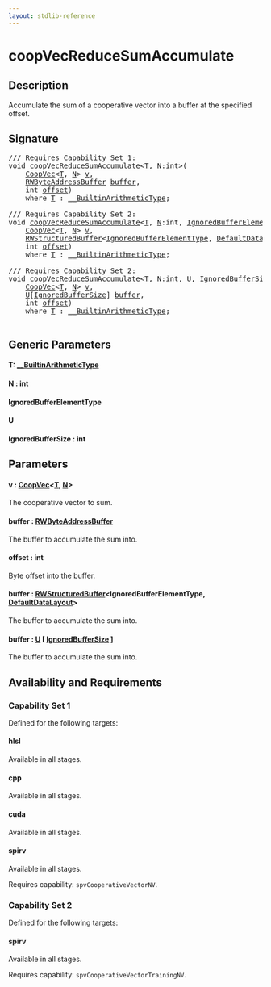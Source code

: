 ```yaml
---
layout: stdlib-reference
---
```


# coopVecReduceSumAccumulate

## Description

Accumulate the sum of a cooperative vector into a buffer at the specified offset.



## Signature 

<pre>
/// Requires Capability Set 1:
<span class="code_keyword">void</span> <a href="coopvecreducesumaccumulate-47dg.html">coopVecReduceSumAccumulate</a>&lt;<a href="coopvecreducesumaccumulate-47dg.html#typeparam-T" class="code_type">T</a>, <a href="coopvecreducesumaccumulate-47dg.html#decl-N" class="code_var">N</a>:<span class="code_keyword">int</span>&gt;(
    <a href="../types/coopvec-04/index.html" class="code_type">CoopVec</a>&lt;<a href="coopvecreducesumaccumulate-47dg.html#typeparam-T" class="code_type">T</a>, <a href="coopvecreducesumaccumulate-47dg.html#decl-N" class="code_var">N</a>&gt; <a href="coopvecreducesumaccumulate-47dg.html#decl-v" class="code_param">v</a>,
    <a href="../types/rwbyteaddressbuffer-0126d/index.html" class="code_type">RWByteAddressBuffer</a> <a href="coopvecreducesumaccumulate-47dg.html#decl-buffer" class="code_param">buffer</a>,
    <span class="code_keyword">int</span> <a href="coopvecreducesumaccumulate-47dg.html#decl-offset" class="code_param">offset</a>)
    <span class='code_keyword'>where</span> <a href="coopvecreducesumaccumulate-47dg.html#typeparam-T" class="code_type">T</a> : <a href="../interfaces/0_builtinarithmetictype-029j/index.html" class="code_type">__BuiltinArithmeticType</a>;

/// Requires Capability Set 2:
<span class="code_keyword">void</span> <a href="coopvecreducesumaccumulate-47dg.html">coopVecReduceSumAccumulate</a>&lt;<a href="coopvecreducesumaccumulate-47dg.html#typeparam-T" class="code_type">T</a>, <a href="coopvecreducesumaccumulate-47dg.html#decl-N" class="code_var">N</a>:<span class="code_keyword">int</span>, <a href="coopvecreducesumaccumulate-47dg.html#typeparam-IgnoredBufferElementType" class="code_type">IgnoredBufferElementType</a>&gt;(
    <a href="../types/coopvec-04/index.html" class="code_type">CoopVec</a>&lt;<a href="coopvecreducesumaccumulate-47dg.html#typeparam-T" class="code_type">T</a>, <a href="coopvecreducesumaccumulate-47dg.html#decl-N" class="code_var">N</a>&gt; <a href="coopvecreducesumaccumulate-47dg.html#decl-v" class="code_param">v</a>,
    <a href="../types/rwstructuredbuffer-012c/index.html" class="code_type">RWStructuredBuffer</a>&lt;<a href="coopvecreducesumaccumulate-47dg.html#typeparam-IgnoredBufferElementType" class="code_type">IgnoredBufferElementType</a>, <a href="../types/defaultdatalayout-07b/index.html" class="code_type">DefaultDataLayout</a>&gt; <a href="coopvecreducesumaccumulate-47dg.html#decl-buffer" class="code_param">buffer</a>,
    <span class="code_keyword">int</span> <a href="coopvecreducesumaccumulate-47dg.html#decl-offset" class="code_param">offset</a>)
    <span class='code_keyword'>where</span> <a href="coopvecreducesumaccumulate-47dg.html#typeparam-T" class="code_type">T</a> : <a href="../interfaces/0_builtinarithmetictype-029j/index.html" class="code_type">__BuiltinArithmeticType</a>;

/// Requires Capability Set 2:
<span class="code_keyword">void</span> <a href="coopvecreducesumaccumulate-47dg.html">coopVecReduceSumAccumulate</a>&lt;<a href="coopvecreducesumaccumulate-47dg.html#typeparam-T" class="code_type">T</a>, <a href="coopvecreducesumaccumulate-47dg.html#decl-N" class="code_var">N</a>:<span class="code_keyword">int</span>, <a href="coopvecreducesumaccumulate-47dg.html#typeparam-U" class="code_type">U</a>, <a href="coopvecreducesumaccumulate-47dg.html#decl-IgnoredBufferSize" class="code_var">IgnoredBufferSize</a>:<span class="code_keyword">int</span>&gt;(
    <a href="../types/coopvec-04/index.html" class="code_type">CoopVec</a>&lt;<a href="coopvecreducesumaccumulate-47dg.html#typeparam-T" class="code_type">T</a>, <a href="coopvecreducesumaccumulate-47dg.html#decl-N" class="code_var">N</a>&gt; <a href="coopvecreducesumaccumulate-47dg.html#decl-v" class="code_param">v</a>,
    <a href="coopvecreducesumaccumulate-47dg.html#typeparam-U" class="code_type">U</a>[<a href="coopvecreducesumaccumulate-47dg.html#decl-IgnoredBufferSize" class="code_var">IgnoredBufferSize</a>] <a href="coopvecreducesumaccumulate-47dg.html#decl-buffer" class="code_param">buffer</a>,
    <span class="code_keyword">int</span> <a href="coopvecreducesumaccumulate-47dg.html#decl-offset" class="code_param">offset</a>)
    <span class='code_keyword'>where</span> <a href="coopvecreducesumaccumulate-47dg.html#typeparam-T" class="code_type">T</a> : <a href="../interfaces/0_builtinarithmetictype-029j/index.html" class="code_type">__BuiltinArithmeticType</a>;

</pre>

## Generic Parameters

####  <a id="typeparam-T"></a>T: [\_\_BuiltinArithmeticType](../interfaces/0_builtinarithmetictype-029j/index)
####  <a id="decl-N"></a>N  : int
####  <a id="typeparam-IgnoredBufferElementType"></a>IgnoredBufferElementType
####  <a id="typeparam-U"></a>U
####  <a id="decl-IgnoredBufferSize"></a>IgnoredBufferSize  : int

## Parameters

####  <a id="decl-v"></a>v  : [CoopVec](../types/coopvec-04/index)\<[T](../types/coopvec-04/index#typeparam-T), [N](../types/coopvec-04/index#decl-N)\>
The cooperative vector to sum.

####  <a id="decl-buffer"></a>buffer  : [RWByteAddressBuffer](../types/rwbyteaddressbuffer-0126d/index)
The buffer to accumulate the sum into.

####  <a id="decl-offset"></a>offset  : int
Byte offset into the buffer.

####  <a id="decl-buffer"></a>buffer  : [RWStructuredBuffer](../types/rwstructuredbuffer-012c/index)\<IgnoredBufferElementType, [DefaultDataLayout](../types/defaultdatalayout-07b/index)\>
The buffer to accumulate the sum into.

####  <a id="decl-buffer"></a>buffer  : [U](coopvecreducesumaccumulate-47dg#typeparam-U) \[ [IgnoredBufferSize](coopvecreducesumaccumulate-47dg#decl-IgnoredBufferSize) \]
The buffer to accumulate the sum into.


## Availability and Requirements

### Capability Set 1

Defined for the following targets:

#### hlsl
Available in all stages.

#### cpp
Available in all stages.

#### cuda
Available in all stages.

#### spirv
Available in all stages.

Requires capability: `spvCooperativeVectorNV`.

### Capability Set 2

Defined for the following targets:

#### spirv
Available in all stages.

Requires capability: `spvCooperativeVectorTrainingNV`.


